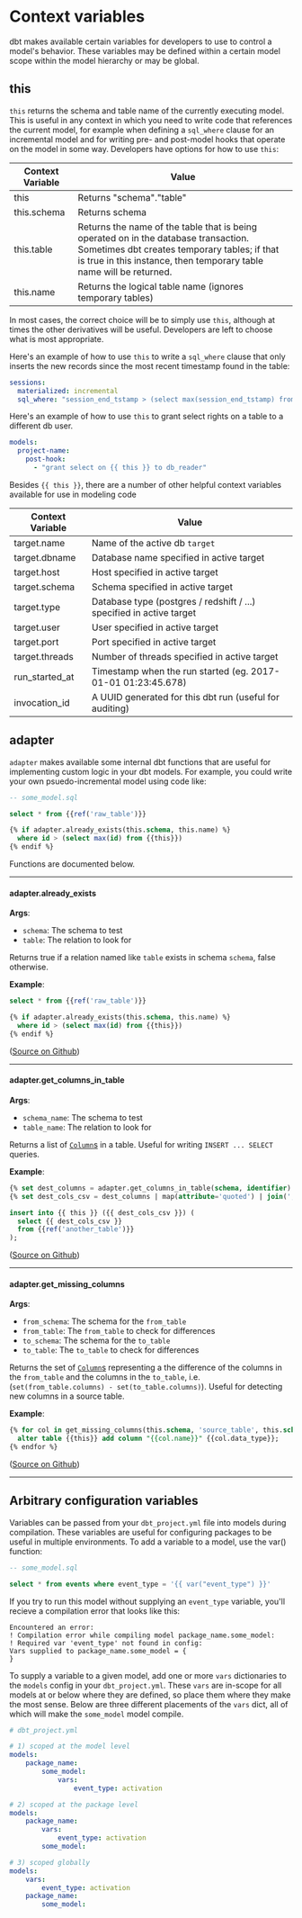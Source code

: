 # Context variables

dbt makes available certain variables for developers to use to control a model's behavior. These variables may be defined within a certain model scope within the model hierarchy or may be global.

## this

`this` returns the schema and table name of the currently executing model. This is useful in any context in which you need to write code that references the current model, for example when defining a `sql_where` clause for an incremental model and for writing pre- and post-model hooks that operate on the model in some way. Developers have options for how to use `this`:

| Context Variable | Value                                                                                                                                                                                                      |
|------------------|-----------------------------------------|
| this             | Returns "schema"."table"                                                                                                                                                                                   |
| this.schema      | Returns schema                                                                                                                                                                                             |
| this.table       | Returns the name of the table that is being operated on in the database transaction. Sometimes dbt creates temporary tables; if that is true in this instance, then temporary table name will be returned. |
| this.name        | Returns the logical table name (ignores temporary tables)

In most cases, the correct choice will be to simply use `this`, although at times the other derivatives will be useful. Developers are left to choose what is most appropriate.

Here's an example of how to use `this` to write a `sql_where` clause that only inserts the new records since the most recent timestamp found in the table:

```yml
sessions:
  materialized: incremental
  sql_where: "session_end_tstamp > (select max(session_end_tstamp) from {{this}})"
```


Here's an example of how to use `this` to grant select rights on a table to a different db user.

```yml
models:
  project-name:
    post-hook:
      - "grant select on {{ this }} to db_reader"
```

Besides `{{ this }}`, there are a number of other helpful context variables available for use in modeling code

| Context Variable | Value                                                                |
|------------------|----------------------------------------------------------------------|
| target.name      | Name of the active db `target`                                       |
| target.dbname    | Database name specified in active target                             |
| target.host      | Host specified in active target                                      |
| target.schema    | Schema specified in active target                                    |
| target.type      | Database type (postgres / redshift / ...) specified in active target |
| target.user      | User specified in active target                                      |
| target.port      | Port specified in active target                                      |
| target.threads   | Number of threads specified in active target                         |
| run_started_at   | Timestamp when the run started (eg. 2017-01-01 01:23:45.678)         |
| invocation_id    | A UUID generated for this dbt run (useful for auditing)              |


## adapter

`adapter` makes available some internal dbt functions that are useful for implementing custom logic in your
dbt models. For example, you could write your own psuedo-incremental model using code like:

```sql
-- some_model.sql

select * from {{ref('raw_table')}}

{% if adapter.already_exists(this.schema, this.name) %}
  where id > (select max(id) from {{this}})
{% endif %}
```

Functions are documented below.

---

#### adapter.already_exists

__Args__:

 * `schema`: The schema to test
 * `table`: The relation to look for

Returns true if a relation named like `table` exists in schema `schema`, false otherwise.

__Example__:
```sql
select * from {{ref('raw_table')}}

{% if adapter.already_exists(this.schema, this.name) %}
  where id > (select max(id) from {{this}})
{% endif %}
```

([Source on Github](https://github.com/fishtown-analytics/dbt/blob/v0.8.0/dbt/wrapper.py#L165-L167))

---

#### adapter.get_columns_in_table

__Args__:

 * `schema_name`: The schema to test
 * `table_name`: The relation to look for

Returns a list of [`Column`s](https://github.com/fishtown-analytics/dbt/blob/v0.8.0/dbt/schema.py#L37) in a table. Useful for writing `INSERT ... SELECT` queries.

__Example__:

```sql
{% set dest_columns = adapter.get_columns_in_table(schema, identifier) %}
{% set dest_cols_csv = dest_columns | map(attribute='quoted') | join(', ') %}

insert into {{ this }} ({{ dest_cols_csv }}) (
  select {{ dest_cols_csv }}
  from {{ref('another_table')}}
);
```

([Source on Github](https://github.com/fishtown-analytics/dbt/blob/v0.8.0/dbt/wrapper.py#L169-L171))

---

#### adapter.get_missing_columns

__Args__:

 * `from_schema`: The schema for the `from_table`
 * `from_table`: The `from_table` to check for differences
 * `to_schema`: The schema for the `to_table`
 * `to_table`: The `to_table` to check for differences

Returns the set of [`Column`s](https://github.com/fishtown-analytics/dbt/blob/v0.8.0/dbt/schema.py#L37) representing a the difference of the columns in the `from_table`
and the columns in the `to_table`, i.e. (`set(from_table.columns) - set(to_table.columns)`).
Useful for detecting new columns in a source table.

__Example__:

```sql
{% for col in get_missing_columns(this.schema, 'source_table', this.schema, this.name) %}
  alter table {{this}} add column "{{col.name}}" {{col.data_type}};
{% endfor %}
```

([Source on Github](https://github.com/fishtown-analytics/dbt/blob/v0.8.0/dbt/wrapper.py#L173-L177))

---

## Arbitrary configuration variables

Variables can be passed from your `dbt_project.yml` file into models during compilation.
These variables are useful for configuring packages to be useful in multiple environments.
To add a variable to a model, use the var() function:

```sql
-- some_model.sql

select * from events where event_type = '{{ var("event_type") }}'
```

If you try to run this model without supplying an `event_type` variable, you'll recieve
a compilation error that looks like this:

```
Encountered an error:
! Compilation error while compiling model package_name.some_model:
! Required var 'event_type' not found in config:
Vars supplied to package_name.some_model = {
}
```

To supply a variable to a given model, add one or more `vars` dictionaries to the `models`
config in your `dbt_project.yml`. These `vars` are in-scope for all models at or below
where they are defined, so place them where they make the most sense. Below are three different
placements of the `vars` dict, all of which will make the `some_model` model compile.

```yml
# dbt_project.yml

# 1) scoped at the model level
models:
    package_name:
        some_model:
            vars:
                event_type: activation

# 2) scoped at the package level
models:
    package_name:
        vars:
            event_type: activation
        some_model:

# 3) scoped globally
models:
    vars:
        event_type: activation
    package_name:
        some_model:
```
